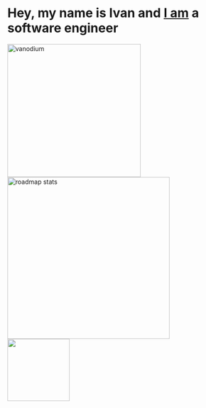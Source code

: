# Hey, my name is Ivan and [I am](https://www.linkedin.com/in/ivansharikov) a software engineer

<div><img align="left" width="300" src="https://github-readme-stats.vercel.app/api/top-langs?username=vanodium&show_icons=true&locale=en&layout=compact&theme=github_dark" alt="vanodium" /><a href="https://roadmap.sh/u/vanodium"><img width="365" src="https://roadmap.sh/card/wide/66ca4bb992ec1a8a732f0970?variant=dark&roadmaps=golang" alt="roadmap stats" align="center"/></a><img src="https://leetcard.jacoblin.cool/vanodium?ext=heatmap&theme=dark" height="140" align="left"/></div>
